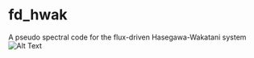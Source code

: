 # fd_hwak
A pseudo spectral code for the flux-driven Hasegawa-Wakatani  system
![Alt Text](https://github.com/piergui/fd_hwak/blob/main/outfdC0.1_32pi_1024x1024_spread.gif)
